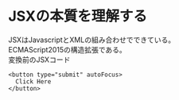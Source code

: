 # JSXの本質を理解する
    
JSXはJavascriptとXMLの組み合わせでできている。   
ECMAScript2015の構造拡張である。　　　
<br>
変換前のJSXコード    
```
<button type="submit" autoFocus> 
  Click Here
</button>
```